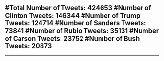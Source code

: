 #Total Number of Tweets: 424653 
#Number of Clinton Tweets: 146344
#Number of Trump Tweets: 124714
#Number of Sanders Tweets: 73841
#Number of Rubio Tweets: 35131
#Number of Carson Tweets: 23752
#Number of Bush Tweets: 20873
---
---
